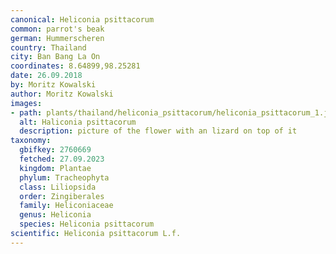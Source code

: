 ```yaml
---
canonical: Heliconia psittacorum
common: parrot's beak
german: Hummerscheren
country: Thailand
city: Ban Bang La On
coordinates: 8.64899,98.25281
date: 26.09.2018
by: Moritz Kowalski
author: Moritz Kowalski
images:
- path: plants/thailand/heliconia_psittacorum/heliconia_psittacorum_1.jpg
  alt: Haliconia psittacorum
  description: picture of the flower with an lizard on top of it
taxonomy:
  gbifkey: 2760669
  fetched: 27.09.2023
  kingdom: Plantae
  phylum: Tracheophyta
  class: Liliopsida
  order: Zingiberales
  family: Heliconiaceae
  genus: Heliconia
  species: Heliconia psittacorum
scientific: Heliconia psittacorum L.f.
---
```

